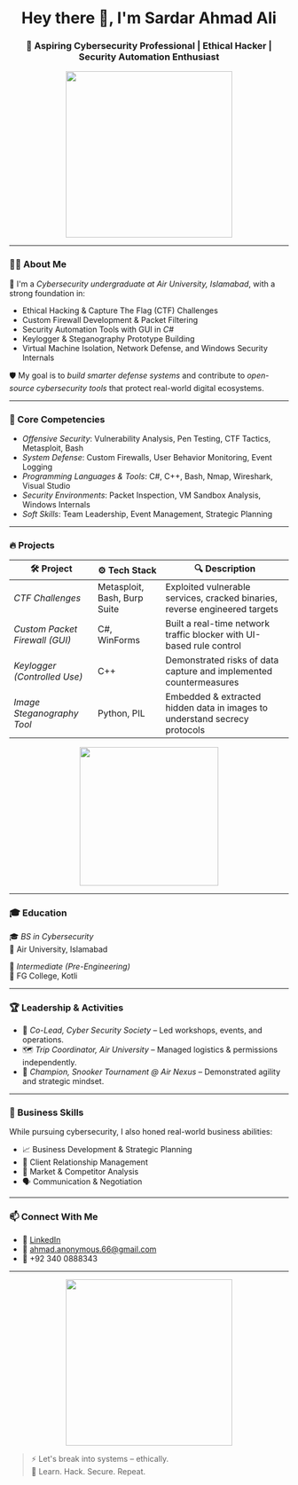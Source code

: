 <h1 align="center">Hey there 👋, I'm Sardar Ahmad Ali</h1>
<h3 align="center">🚀 Aspiring Cybersecurity Professional | Ethical Hacker | Security Automation Enthusiast</h3>

<p align="center">
  <img src="https://media.giphy.com/media/LMcB8XospGZO8UQq87/giphy.gif" width="300"/>
</p>

---

### 👨‍💻 About Me

🔐 I'm a *Cybersecurity undergraduate at Air University, Islamabad*, with a strong foundation in:

- Ethical Hacking & Capture The Flag (CTF) Challenges
- Custom Firewall Development & Packet Filtering
- Security Automation Tools with GUI in *C#*
- Keylogger & Steganography Prototype Building
- Virtual Machine Isolation, Network Defense, and Windows Security Internals

🛡 My goal is to *build smarter defense systems* and contribute to *open-source cybersecurity tools* that protect real-world digital ecosystems.

---

### 🧠 Core Competencies

- *Offensive Security*: Vulnerability Analysis, Pen Testing, CTF Tactics, Metasploit, Bash
- *System Defense*: Custom Firewalls, User Behavior Monitoring, Event Logging
- *Programming Languages & Tools*: C#, C++, Bash, Nmap, Wireshark, Visual Studio
- *Security Environments*: Packet Inspection, VM Sandbox Analysis, Windows Internals
- *Soft Skills*: Team Leadership, Event Management, Strategic Planning

---

### 🔥 Projects

| 🛠 Project | ⚙ Tech Stack | 🔍 Description |
|------------|---------------|----------------|
| *CTF Challenges* | Metasploit, Bash, Burp Suite | Exploited vulnerable services, cracked binaries, reverse engineered targets |
| *Custom Packet Firewall (GUI)* | C#, WinForms | Built a real-time network traffic blocker with UI-based rule control |
| *Keylogger (Controlled Use)* | C++ | Demonstrated risks of data capture and implemented countermeasures |
| *Image Steganography Tool* | Python, PIL | Embedded & extracted hidden data in images to understand secrecy protocols |

<p align="center">
  <img src="https://media.giphy.com/media/VbnUQpnihPSIgIXuZv/giphy.gif" width="250"/>
</p>

---

### 🎓 Education

🎓 *BS in Cybersecurity*  
📍 Air University, Islamabad

📘 *Intermediate (Pre-Engineering)*  
📍 FG College, Kotli

---

### 🏆 Leadership & Activities

- 🎯 *Co-Lead, Cyber Security Society* – Led workshops, events, and operations.
- 🗺 *Trip Coordinator, Air University* – Managed logistics & permissions independently.
- 🎱 *Champion, Snooker Tournament @ Air Nexus* – Demonstrated agility and strategic mindset.

---

### 💼 Business Skills

While pursuing cybersecurity, I also honed real-world business abilities:

- 📈 Business Development & Strategic Planning
- 🤝 Client Relationship Management
- 🧠 Market & Competitor Analysis
- 🗣 Communication & Negotiation

---

### 📫 Connect With Me

- 🔗 [LinkedIn](https://www.linkedin.com/in/ahmad-ali-498131295)
- 📧 ahmad.anonymous.66@gmail.com
- 📱 +92 340 0888343

---

<p align="center">
  <img src="https://media.giphy.com/media/qgQUggAC3Pfv687qPC/giphy.gif" width="300" />
</p>

> ⚡ Let's break into systems – ethically.  
> 🧠 Learn. Hack. Secure. Repeat.
